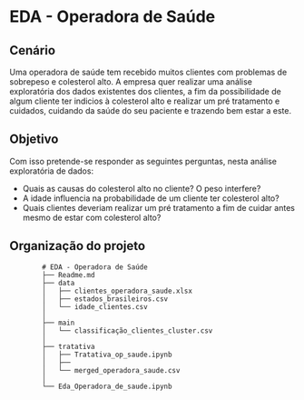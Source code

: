 # EDA - Operadora de Saúde

## Cenário

Uma operadora de saúde tem recebido muitos clientes com problemas de sobrepeso e colesterol alto. A empresa quer realizar uma análise exploratória dos dados existentes dos clientes, a fim da possibilidade de algum cliente ter indicios à colesterol alto e realizar um pré tratamento e cuidados, cuidando da saúde do seu paciente e trazendo bem estar a este.

## Objetivo

Com isso pretende-se responder as seguintes perguntas, nesta análise exploratória de dados:

- Quais as causas do colesterol alto no cliente? O peso interfere?
- A idade influencia na probabilidade de um cliente ter colesterol alto?
- Quais clientes deveriam realizar um pré tratamento a fim de cuidar antes mesmo de estar com colesterol alto?

## Organização do projeto 

            # EDA - Operadora de Saúde
            ├── Readme.md
            ├── data
            │   ├── clientes_operadora_saude.xlsx
            │   ├── estados_brasileiros.csv
            │   └── idade_clientes.csv
            │  
            ├── main
            │   └── classificação_clientes_cluster.csv
            │             
            ├── tratativa
            │   ├── Tratativa_op_saude.ipynb
            │   ├── 
            │   └── merged_operadora_saude.csv
            │
            └── Eda_Operadora_de_saude.ipynb
